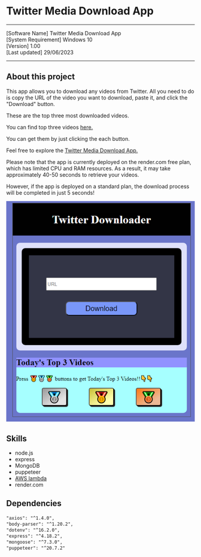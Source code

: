 # Twitter Media Download App
----------------------------------------

[Software Name] Twitter Media Download App  
[System Requirement] Windows 10  
[Version] 1.00  
[Last updated] 29/06/2023

----------------------------------------
## About this project
This app allows you to download any videos from Twitter. 
All you need to do is copy the URL of the video you want to download, paste it, and click the "Download" button.

These are the top three most downloaded videos.

You can find top three videos [here.](https://github.com/KohkiMartinez/My-Portfolio/blob/master/AWS_lambda/VideoUrlsToTwitterDownloadApp/main.py/ "AWS lambda function")

You can get them by just clicking the each button.

Feel free to explore the [Twitter Media Download App.](https://twittermediadownloadapp.onrender.com) 

Please note that the app is currently deployed on the render.com free plan, which has limited CPU and RAM resources. As a result, it may take approximately 40-50 seconds to retrieve your videos. 

However, if the app is deployed on a standard plan, the download process will be completed in just 5 seconds!

![Twitter Media Download App](images/2023-07-02_19h32_40.png)

## Skills
- node.js
- express
- MongoDB
- puppeteer
- [AWS lambda](https://github.com/KohkiMartinez/My-Portfolio/tree/master/AWS_lambda)
- render.com

## Dependencies

    "axios": "^1.4.0",
    "body-parser": "^1.20.2",
    "dotenv": "^16.2.0",
    "express": "^4.18.2",
    "mongoose": "^7.3.0",
    "puppeteer": "^20.7.2"
